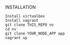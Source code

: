 INSTALLATION

    Install virtualbox
    Install vagrant
    git clone THIS_REPO nv
    cd nv
    git clone YOUR_NODE_APP app
    vagrant up
